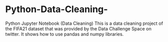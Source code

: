 # Python-Data-Cleaning-
Python Jupyter Notebook (Data Cleaning)
This is a data cleaning project of the FIFA21 dataset that was provided by the Data Challenge Space on twitter.
It shows how to use pandas and numpy libraries.
